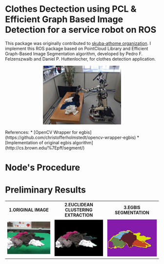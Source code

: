 Clothes Dectection using PCL &amp; Efficient Graph Based Image Detection for a service robot on ROS
=============================================================================================================
This package was originally contributed to [skuba-athome organization](https://github.com/skuba-athome). 
I implement this ROS package based on PointCloud Library and Efficient Graph-Based Image Segmentation algorithm,   developed by Pedro F. Felzenszwalb and Daniel P. Huttenlocher, for clothes detection application.
<p align="center">
  <img src="result_img/robot.jpg" width="256"/>
</p>
References:
*  [OpenCV Wrapper for egbis](https://github.com/christofferholmstedt/opencv-wrapper-egbis)
*  [Implementation of original egbis algorithm](http://cs.brown.edu/%7Epff/segment/)

# Node's Procedure

# Preliminary Results


<table class="image" cellspacing="10">
<tr>
  <th>  1.ORIGINAL IMAGE </th>
  <th>  2.EUCLIDEAN CLUSTERING EXTRACTION</th>
  <th>  3.EGBIS SEGMENTATION  </th>
</tr>
<tr>
  <td> 
    <img src="result_img/original.jpg" width="256"/> 
  </td> 
  <td> 
    <img src="result_img/cluster_0.jpg" width="256"/> 
  </td> 
  <td> 
    <img src="result_img/egbis.jpg" width="256"/> 
  </td> 
</tr>
</table>


